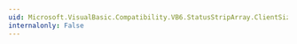 ```yaml
---
uid: Microsoft.VisualBasic.Compatibility.VB6.StatusStripArray.ClientSizeChanged
internalonly: False
---
```

